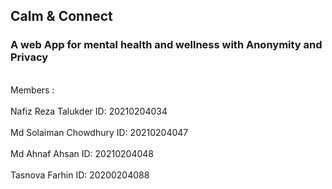 ## Calm & Connect
### A web App for mental health and wellness with Anonymity and Privacy
<br>Members : <br>
<br>Nafiz Reza Talukder ID: 20210204034<br>
<br>Md Solaiman Chowdhury ID: 20210204047<br>
<br>Md Ahnaf Ahsan ID: 20210204048<br>
<br>Tasnova Farhin ID: 20200204088<br>

